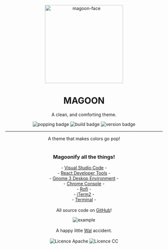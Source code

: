 <p align="center">
  <img alt='magoon-face' src='https://cloud.githubusercontent.com/assets/14088342/25765655/6603ba32-31ee-11e7-8592-60ff4b445127.png' width='250'/>
  <h1 align="center">MAGOON</h1>
  <p align="center">A clean, and comforting theme.</p>
  <p align="center">
    <img alt='popping badge' src='https://img.shields.io/badge/colors-popping!-green.svg?style=flat-square' />
    <img alt='build badge' src='https://img.shields.io/badge/build-passing-green.svg?style=flat-square' />
    <img alt='version badge' src='https://img.shields.io/badge/version-1.2.0-blue.svg?style=flat-square' />
  </p>
</div>
<hr>  

<p align="center">
  A theme that makes colors go pop! <br><br>
  <h3 align="center">Magoonify all the things!</h3>
  <p align="center">
  - <a href="https://marketplace.visualstudio.com/items?itemName=Northerntwig.magoon">Visual Studio Code</a> - <br>
  - <a href="https://goo.gl/Gds7zy">React Developer Tools</a> - <br>
    - <a href="https://github.com/NorthernTwig/Magoon/tree/master/gtk">Gnome 3 Deskop Environment</a> - <br>
    - <a href="https://chrome.google.com/webstore/detail/magoon-chrome-devtools-th/aaimlcmkljmacmacanfbhfgjkahgaihm">Chrome Console</a> -<br>
    - <a href="https://github.com/NorthernTwig/Magoon/tree/master/rofi">Rofi</a> -<br>
    - <a href="https://github.com/NorthernTwig/Magoon/tree/master/iTerm2">iTerm2</a> -<br>
    - <a href="https://github.com/NorthernTwig/Magoon/tree/master/terminal">Terminal</a> -<br><br>
    All source code on <a href="https://github.com/NorthernTwig/Magoon">GitHub</a>! 
  </p>
</p>


<p align="center">
  <img alt='example' src='https://user-images.githubusercontent.com/14088342/28037860-2d2fa83a-65bd-11e7-9a57-0f63780379e2.png' /><br><br>
  A happy little <a href="https://github.com/dylanaraps/wal">Wal</a> accident.<br><br>
  <img alt='Licence Apache' src='https://img.shields.io/badge/License-Apache_2.0-blue.svg?style=flat-square' />
  <img alt='Licence CC' src='https://img.shields.io/badge/License-CC_BY--SA_4.0-blue.svg?style=flat-square' />
</p>
